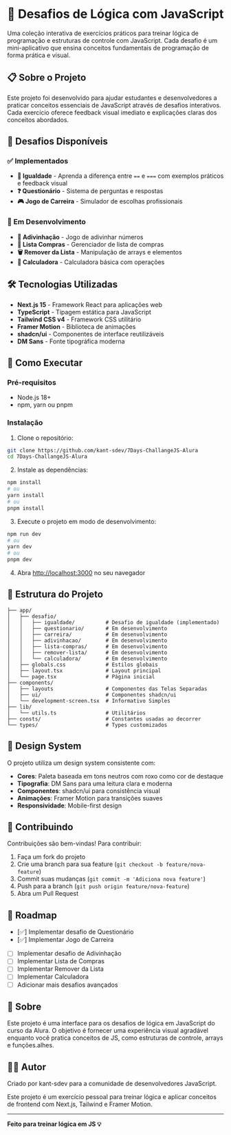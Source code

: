 # 🚀 Desafios de Lógica com JavaScript

Uma coleção interativa de exercícios práticos para treinar lógica de programação e estruturas de controle com JavaScript. Cada desafio é um mini-aplicativo que ensina conceitos fundamentais de programação de forma prática e visual.

## 📋 Sobre o Projeto

Este projeto foi desenvolvido para ajudar estudantes e desenvolvedores a praticar conceitos essenciais de JavaScript através de desafios interativos. Cada exercício oferece feedback visual imediato e explicações claras dos conceitos abordados.

## 🎯 Desafios Disponíveis

### ✅ Implementados
- **🟰 Igualdade** - Aprenda a diferença entre `==` e `===` com exemplos práticos e feedback visual
- **❓ Questionário** - Sistema de perguntas e respostas
- **🎮 Jogo de Carreira** - Simulador de escolhas profissionais

### 🚧 Em Desenvolvimento
- **🔮 Adivinhação** - Jogo de adivinhar números
- **🛒 Lista Compras** - Gerenciador de lista de compras
- **🗑️ Remover da Lista** - Manipulação de arrays e elementos
- **🧮 Calculadora** - Calculadora básica com operações

## 🛠️ Tecnologias Utilizadas

- **Next.js 15** - Framework React para aplicações web
- **TypeScript** - Tipagem estática para JavaScript
- **Tailwind CSS v4** - Framework CSS utilitário
- **Framer Motion** - Biblioteca de animações
- **shadcn/ui** - Componentes de interface reutilizáveis
- **DM Sans** - Fonte tipográfica moderna

## 🚀 Como Executar

### Pré-requisitos
- Node.js 18+ 
- npm, yarn ou pnpm

### Instalação

1. Clone o repositório:
```bash
git clone https://github.com/kant-sdev/7Days-ChallangeJS-Alura
cd 7Days-ChallangeJS-Alura
```

2. Instale as dependências:
```bash
npm install
# ou
yarn install
# ou
pnpm install
```

3. Execute o projeto em modo de desenvolvimento:
```bash
npm run dev
# ou
yarn dev
# ou
pnpm dev
```

4. Abra [http://localhost:3000](http://localhost:3000) no seu navegador

## 📁 Estrutura do Projeto

```
├── app/
│   ├── desafio/
│   │   ├── igualdade/          # Desafio de igualdade (implementado)
│   │   ├── questionario/       # Em desenvolvimento
│   │   ├── carreira/           # Em desenvolvimento
│   │   ├── adivinhacao/        # Em desenvolvimento
│   │   ├── lista-compras/      # Em desenvolvimento
│   │   ├── remover-lista/      # Em desenvolvimento
│   │   └── calculadora/        # Em desenvolvimento
│   ├── globals.css             # Estilos globais
│   ├── layout.tsx              # Layout principal
│   └── page.tsx                # Página inicial
├── components/
│   ├── layouts                 # Componentes das Telas Separadas
│   ├── ui/                     # Componentes shadcn/ui
│   └── development-screen.tsx  # Informativo Simples
├── lib/
│   └── utils.ts                # Utilitários
├── consts/                     # Constantes usadas ao decorrer
└── types/                      # Types customizados
```

## 🎨 Design System

O projeto utiliza um design system consistente com:

- **Cores**: Paleta baseada em tons neutros com roxo como cor de destaque
- **Tipografia**: DM Sans para uma leitura clara e moderna
- **Componentes**: shadcn/ui para consistência visual
- **Animações**: Framer Motion para transições suaves
- **Responsividade**: Mobile-first design

## 🤝 Contribuindo

Contribuições são bem-vindas! Para contribuir:

1. Faça um fork do projeto
2. Crie uma branch para sua feature (`git checkout -b feature/nova-feature`)
3. Commit suas mudanças (`git commit -m 'Adiciona nova feature'`)
4. Push para a branch (`git push origin feature/nova-feature`)
5. Abra um Pull Request

## 📝 Roadmap

- [✅] Implementar desafio de Questionário
- [✅] Implementar Jogo de Carreira
- [ ] Implementar desafio de Adivinhação
- [ ] Implementar Lista de Compras
- [ ] Implementar Remover da Lista
- [ ] Implementar Calculadora
- [ ] Adicionar mais desafios avançados

## 📄 Sobre

Este projeto é uma interface para os desafios de lógica em JavaScript do curso da Alura.
O objetivo é fornecer uma experiência visual agradável enquanto você pratica conceitos de JS, como estruturas de controle, arrays e funções.alhes.

## 👨‍💻 Autor

Criado por kant-sdev para a comunidade de desenvolvedores JavaScript.

Este projeto é um exercício pessoal para treinar lógica e aplicar conceitos de frontend com Next.js, Tailwind e Framer Motion.

---

**Feito para treinar lógica em JS 💡**

